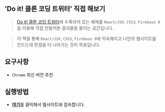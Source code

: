 ## 'Do it! 클론 코딩 트위터' 직접 해보기

> [Do it! 클론 코딩 트위터](https://www.aladin.co.kr/shop/wproduct.aspx?ItemId=277534486)에 수록되어 있는 예제를 `React/JSX`, `CSS3`, `Firebase 9`을 이용해 직접 만들어본 결과물을 올리는 공간입니다.

> 이 책을 통해 `React/JSX`, `CSS3`, `Firebase 9`에 익숙해지고 나만의 웹사이트를 만드는데 한걸음 더 나아가는 것이 목표입니다.

## 요구사항
* `Chrome` 최신 버전 추천

## 실행방법
* [**여기**](https://leaprealm.github.io/Hands-On-React-Twitter-with-Firebase-9)를 클릭해서 웹사이트에 접속합니다.
